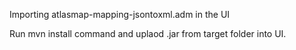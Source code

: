 Importing atlasmap-mapping-jsontoxml.adm in the UI

Run mvn install command and uplaod .jar from target folder into UI.


